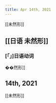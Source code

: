 ```yaml
---
title: Apr 14th, 2021
---
```


[[未然形]]
##
## [[日语 未然形]]
### [「」]日语动词
��然形]]
##
 14th, 2021
---

[[未然形]]
